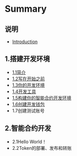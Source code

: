 # Summary

## 说明

* [Introduction](README.md)

## 1.搭建开发环境

* [1.1简介](dev_env_introduce.md)
* [1.2写在开始之前](chapter1.md)
* [1.3你的开发环境](dang-shi-de.md)
* [1.4开发工具](13kai-fa-gong-ju.md)
* [1.5构建你的智能合约开发环境](15gou-jian-ni-de-zhi-neng-he-yue-kai-fa-huan-jing.md)
* [1.6创建开发钱包](16chuang-jian-kai-fa-qian-bao.md)
* 1.7创建测试账号

## 2.智能合约开发

* 2.1Hello World！
* 2.2Token的部署、发布和转账

